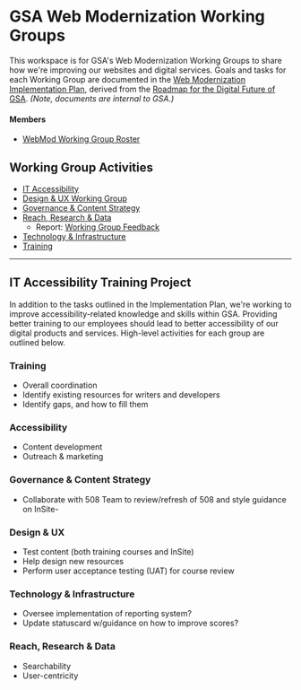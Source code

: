# GSA Web Modernization Working Groups
This workspace is for GSA's Web Modernization Working Groups to share how we're improving our websites and digital services.
Goals and tasks for each Working Group are documented in the
[Web Modernization Implementation Plan](https://docs.google.com/document/d/1nbHbdd8dKKA4rcUWBmnzfKcMsXKGWDMUHlrDALb9Gy8/edit), derived from the
[Roadmap for the Digital Future of GSA](https://docs.google.com/document/d/1XjFGM-bN7lOLtWMDxrQbR9q6lG5iDsgYf_Z2E1yIyu8/edit#heading=h.xief23a14tjm). _(Note, documents are internal to GSA.)_

#### Members
* [WebMod Working Group Roster](https://docs.google.com/spreadsheets/d/1U0KXsO6HPXkbwT5npqRIjbIQhRX3LPxymObSrhziazI/edit#gid=718324354)

## Working Group Activities
- [IT Accessibility](https://github.com/GSA/wg-web-modernization/issues?q=is%3Aopen+is%3Aissue+label%3AWG-Accessibility)
- [Design & UX Working Group](https://github.com/GSA/wg-web-modernization/issues?q=is%3Aopen+is%3Aissue+label%3AWG-Design)
- [Governance & Content Strategy](https://github.com/GSA/wg-web-modernization/issues?q=is%3Aopen+is%3Aissue+label%3AWG-Content)
- [Reach, Research & Data](https://github.com/GSA/wg-web-modernization/issues?q=is%3Aopen+is%3Aissue+label%3AWG-Reach+)
  - Report: [Working Group Feedback](https://docs.google.com/document/d/1aVGYBqTwLe5YES9kRNsrk2-RxDJBUMFWVoaVO8vxIOE/edit#heading=h.1gee5ww0jpvn)
- [Technology & Infrastructure](https://github.com/GSA/wg-web-modernization/issues?q=is%3Aopen+is%3Aissue+label%3AWG-Tech)
- [Training](https://github.com/GSA/wg-web-modernization/issues?q=is%3Aopen+is%3Aissue+label%3AWG-Training)

---

## IT Accessibility Training Project
In addition to the tasks outlined in the Implementation Plan, we're working to improve accessibility-related knowledge and skills within GSA. Providing better training to our employees should lead to better accessibility of our digital products and services. High-level activities for each group are outlined below.

### Training
- Overall coordination
- Identify existing resources for writers and developers
- Identify gaps, and how to fill them

### Accessibility
- Content development
- Outreach & marketing

### Governance & Content Strategy
- Collaborate with 508 Team to review/refresh of 508 and style guidance on InSite-

### Design & UX
- Test content (both training courses and InSite)
- Help design new resources
- Perform user acceptance testing (UAT) for course review

### Technology & Infrastructure
- Oversee implementation of reporting system?
- Update statuscard w/guidance on how to improve scores?

### Reach, Research & Data
- Searchability
- User-centricity
